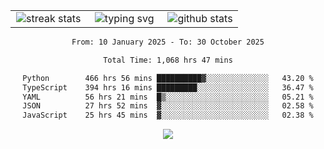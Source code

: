 <div align="center">
  <table style="border: none;" border="0" cellspacing="0" cellpadding="0">
    <tr>
      <td align="center" width="33%">
        <img src="https://github-readme-streak-stats.herokuapp.com/?user=kurtismassey&theme=tokyonight&hide_border=true" alt="streak stats" />
      </td>
      <td align="center" width="33%">
        <img src="https://readme-typing-svg.herokuapp.com/?font=Fira+Code&weight=600&size=15&duration=4000&pause=1000&color=00FF00&center=true&vCenter=true&random=false&width=150&lines=Hey%2C+I%27m+Kurtis!" alt="typing svg" />
      </td>
      <td align="center" width="33%">
        <img src="https://github-readme-stats.vercel.app/api?username=kurtismassey&show_icons=true&theme=tokyonight&hide_title=true" alt="github stats" />
      </td>
    </tr>
  </table>
</div>
<div align="center">

<!--START_SECTION:waka-->

```txt
From: 10 January 2025 - To: 30 October 2025

Total Time: 1,068 hrs 47 mins

Python        466 hrs 56 mins ██████████▓░░░░░░░░░░░░░░   43.20 %
TypeScript    394 hrs 16 mins █████████░░░░░░░░░░░░░░░░   36.47 %
YAML          56 hrs 21 mins  █▒░░░░░░░░░░░░░░░░░░░░░░░   05.21 %
JSON          27 hrs 52 mins  ▓░░░░░░░░░░░░░░░░░░░░░░░░   02.58 %
JavaScript    25 hrs 45 mins  ▓░░░░░░░░░░░░░░░░░░░░░░░░   02.38 %
```

<!--END_SECTION:waka-->

  <img src="https://github-readme-activity-graph.vercel.app/graph?username=kurtismassey&theme=tokyo-night&hide_border=true&custom_title=Contribution%20Graph" />

</div>